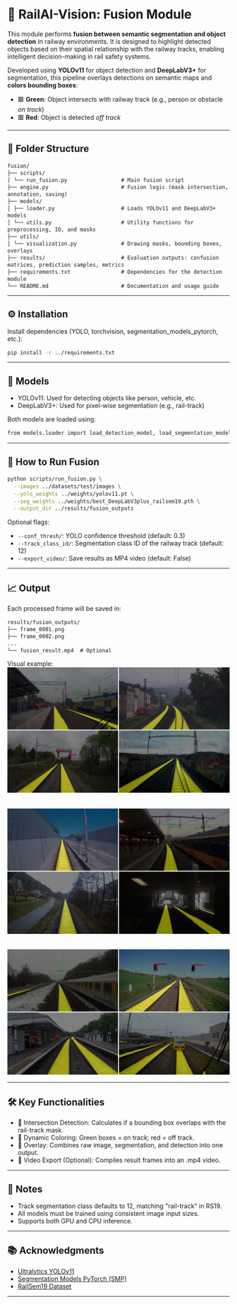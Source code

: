 # 🔗 RailAI-Vision: Fusion Module

This module performs **fusion between semantic segmentation and object detection** in railway environments. It is designed to highlight detected objects based on their spatial relationship with the railway tracks, enabling intelligent decision-making in rail safety systems.

Developed using **YOLOv11** for object detection and **DeepLabV3+** for segmentation, this pipeline overlays detections on semantic maps and **colors bounding boxes**:
- 🟩 **Green**: Object intersects with railway track (e.g., person or obstacle *on track*)
- 🟥 **Red**: Object is detected *off track*

---

## 📁 Folder Structure
```
fusion/
├── scripts/
│ └── run_fusion.py                 # Main fusion script
├── engine.py                       # Fusion logic (mask intersection, annotation, saving)
├── models/
│ ├── loader.py                     # Loads YOLOv11 and DeepLabV3+ models
│ └── utils.py                      # Utility functions for preprocessing, IO, and masks
├── utils/
│ └── visualization.py              # Drawing masks, bounding boxes, overlays
├── results/                        # Evaluation outputs: confusion matrices, prediction samples, metrics
├── requirements.txt                # Dependencies for the detection module
└── README.md                       # Documentation and usage guide
```

---


## ⚙️ Installation

Install dependencies (YOLO, torchvision, segmentation_models_pytorch, etc.):

```bash
pip install -r ../requirements.txt
```

---

## 🧠 Models
- YOLOv11: Used for detecting objects like person, vehicle, etc.
- DeepLabV3+: Used for pixel-wise segmentation (e.g., rail-track)

Both models are loaded using:
```bash
from models.loader import load_detection_model, load_segmentation_model
```

---

## 🚀 How to Run Fusion
```bash
python scripts/run_fusion.py \
  --images ../datasets/test/images \
  --yolo_weights ../weights/yolov11.pt \
  --seg_weights ../weights/best_DeepLabV3plus_railsem19.pth \
  --output_dir ../results/fusion_outputs
```
Optional flags:

- `--conf_thresh/`: YOLO confidence threshold (default: 0.3)
- `--track_class_id/`: Segmentation class ID of the railway track (default: 12)
- `--export_video/`: Save results as MP4 video (default: False)

---

## 📈 Output
Each processed frame will be saved in:
```
results/fusion_outputs/
├── frame_0001.png
├── frame_0002.png
...
└── fusion_result.mp4  # Optional
```
Visual example:
![Predictions](results/sample_predictions_1.png)
######
![Predictions](results/sample_predictions_2.png)
######
![Predictions](results/sample_predictions_3.png)

---

## 🛠️ Key Functionalities
- 🔄 Intersection Detection: Calculates if a bounding box overlaps with the rail-track mask.
- 🎨 Dynamic Coloring: Green boxes = on track; red = off track.
- 🧵 Overlay: Combines raw image, segmentation, and detection into one output.
- 🎥 Video Export (Optional): Compiles result frames into an .mp4 video.

---

## 📝 Notes
- Track segmentation class defaults to 12, matching "rail-track" in RS19.
- All models must be trained using consistent image input sizes.
- Supports both GPU and CPU inference.

---

## 📚 Acknowledgments
- [Ultralytics YOLOv11](https://docs.ultralytics.com/models/yolo11/)
- [Segmentation Models PyTorch (SMP)](https://github.com/qubvel-org/segmentation_models.pytorch)
- [RailSem19 Dataset](https://www.wilddash.cc/railsem19)

---